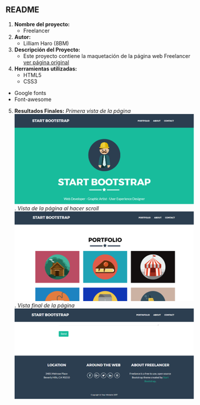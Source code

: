 ## README
1. **Nombre del proyecto:**
	- Freelancer
2. **Autor:**
	- Lilliam Haro (8BM)
3. **Descripción del Proyecto:**
	- Este proyecto contiene la maquetación de la página web Freelancer [ver página original](https://blackrockdigital.github.io/startbootstrap-freelancer/)
4. **Herramientas utilizadas:**
	- HTML5
	- CSS3
  - Google fonts
  - Font-awesome
5. **Resultados Finales:**
	 *Primera vista de la página*
	![Recursos](assets/images/view-1.png).
  *Vista de la página al hacer scroll*
	![Recursos](assets/images/view-scroll.png).
	*Vista final de la página*
	![Recursos](assets/images/view-final.png)
